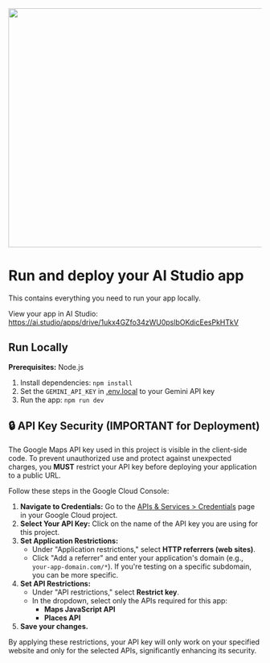 
<div align="center">
<img width="1200" height="475" alt="GHBanner" src="https://github.com/user-attachments/assets/0aa67016-6eaf-458a-adb2-6e31a0763ed6" />
</div>

# Run and deploy your AI Studio app

This contains everything you need to run your app locally.

View your app in AI Studio: https://ai.studio/apps/drive/1ukx4GZfo34zWU0pslbOKdicEesPkHTkV

## Run Locally

**Prerequisites:**  Node.js


1. Install dependencies:
   `npm install`
2. Set the `GEMINI_API_KEY` in [.env.local](.env.local) to your Gemini API key
3. Run the app:
   `npm run dev`

## 🔒 API Key Security (IMPORTANT for Deployment)

The Google Maps API key used in this project is visible in the client-side code. To prevent unauthorized use and protect against unexpected charges, you **MUST** restrict your API key before deploying your application to a public URL.

Follow these steps in the Google Cloud Console:

1.  **Navigate to Credentials:** Go to the [APIs & Services > Credentials](https://console.cloud.google.com/apis/credentials) page in your Google Cloud project.
2.  **Select Your API Key:** Click on the name of the API key you are using for this project.
3.  **Set Application Restrictions:**
    *   Under "Application restrictions," select **HTTP referrers (web sites)**.
    *   Click "Add a referrer" and enter your application's domain (e.g., `your-app-domain.com/*`). If you're testing on a specific subdomain, you can be more specific.
4.  **Set API Restrictions:**
    *   Under "API restrictions," select **Restrict key**.
    *   In the dropdown, select only the APIs required for this app:
        *   **Maps JavaScript API**
        *   **Places API**
5.  **Save your changes.**

By applying these restrictions, your API key will only work on your specified website and only for the selected APIs, significantly enhancing its security.
